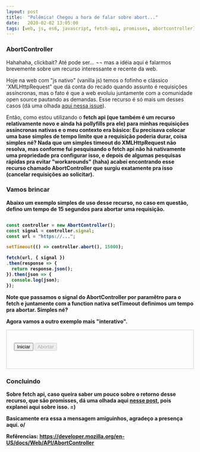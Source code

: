 ```yaml
---
layout: post
title:  "Polêmica! Chegou a hora de falar sobre abort..."
date:   2020-02-02 13:05:00
tags: [web, js, es6, javascript, fetch-api, promisses, abortcontroller]
---
```


### AbortController

Hahahaha, clickbait? Até pode ser... ¬¬ mas a idéia aqui é falarmos brevemente sobre um recurso interessante e recente da web.

Hoje na web com "js nativo" (vanilla js) temos o fofinho e clássico 'XMLHttpRequest" que dá conta do recado quando assunto é requisições assíncronas, mas o fato é que a web evoluiu juntamente com a comunidade open source pautando as demandas. Esse recurso é só mais um desses casos (dá uma olhada <a href="https://github.com/whatwg/fetch/issues/27" target="_blank" title="https://github.com/whatwg/fetch/issues/27">aqui nessa issue</a>).

Então, como estou utilizando o <b>fetch api<b> (que também é um recurso relativamente novo e ainda há pollyfills pra ele) para minhas requisições assíncronas nativas e o meu contexto era básico: Eu precisava colocar uma base simples de tempo limite que a requisição poderia durar, coisa simples né? Nada que um simples timeout do XMLHttpRequest não resolva, mas conforme fui pesquisando o fetch api não há nativamente uma propriedade pra configurar isso, e depois de algumas pesquisas rápidas pra evitar "workarounds" (haha) acabei encontrando esse recurso chamado AbortController que surgiu exatamente pra isso (cancelar requisições ao solicitar).

### Vamos brincar

Abaixo um exemplo simples de uso desse recurso, no caso em questão, defino um tempo de 15 segundos para abortar uma requisição.

```javascript

const controller = new AbortController();
const signal = controller.signal;
const url = "https://...";

setTimeout(() => controller.abort(), 15000);

fetch(url, { signal })
.then(response => {
  return response.json();
}).then(json => {
  console.log(json);
});

```

Note que passamos o <b>signal</b> do <b>AbortController</b> por paramêtro para o fetch e juntamente com a function nativa <b>setTimeout</b> definimos um tempo pra abortar. Simples né?

Agora vamos a outro exemplo mais "interativo".

<div style="padding:20px; border:1px solid #CCC; max-height:400px;">

<button data-for="bstart">Iniciar</button>
<button data-for="babort" disabled>Abortar</button>
<pre data-for="bout"></pre>

</div>

### Concluindo

Sobre <b>fetch api</b>, caso queira saber um pouco sobre o retorno desse recurso, que são <b>promisses</b>, dá uma olhada aqui <a href="https://libnando.com/2019/03/promises-precisamos-falar-js.html" target="_blank" title="Promisses, precisamos falar sobre">nesse post</a>, pois explanei aqui sobre isso. =)

Basicamente era essa a mensagem amiguinhos, agradeço a presença aqui. o/

<b>Refêrencias</b>: https://developer.mozilla.org/en-US/docs/Web/API/AbortController

<script>
      const bOut = document.querySelector('[data-for="bout"]');
      const bStartBtn = document.querySelector('[data-for="bstart"]');
      const bAbortBtn = document.querySelector('[data-for="babort"]');
      const decoder = self.TextDecoder && new TextDecoder();
      let fetching = false;
      let controller;
      
      function log(message) {
        const txt = document.createTextNode(message);
        bOut.appendChild(txt);
      }
      
      function badTextDecoder(bytes) {
        if (decoder) return decoder.decode(bytes, {stream: true});        
        return bytes.reduce((str, byte) => str + String.fromCharCode(byte), '');
      }
      
      bStartBtn.addEventListener('click', async event => {
        bStartBtn.disabled = true;
        bAbortBtn.disabled = false;
        
        try {
          controller = new AbortController();
          const signal = controller.signal;
        
          const response = await fetch('data', {signal});
          
          if (response.body) {
            const reader = response.body.getReader();

            while (true) {
              const {value} = await reader.read();
              log(badTextDecoder(value));
            }
          }
          else {
            log(`Fetching…`);
            await response.text();
          }
          
        }
        catch (e) {
          console.log(e);
          log(`\nError: ${e.name}: ${e.message}\n`);
        }
        
        bStartBtn.disabled = false;
        bAbortBtn.disabled = true;
        
      });
      
      bAbortBtn.addEventListener('click', event => {
        controller.abort();
      });
    </script>